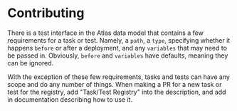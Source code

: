 # Contributing

There is a test interface in the Atlas data model that contains a few requirements for a task or test. Namely, a `path`, a `type`, specifying whether it happens `before` or after a deployment, and any `variables` that may need to be passed in. Obviously, `before` and `variables` have defaults, meaning they can be ignored.

With the exception of these few requirements, tasks and tests can have any scope and do any number of things. When making a PR for a new task or test for the registry, add "Task/Test Registry" into the description, and add in documentation describing how to use it.
